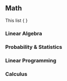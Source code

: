 
## Math

This list { }

### Linear Algebra
### Probability & Statistics
### Linear Programming
### Calculus
